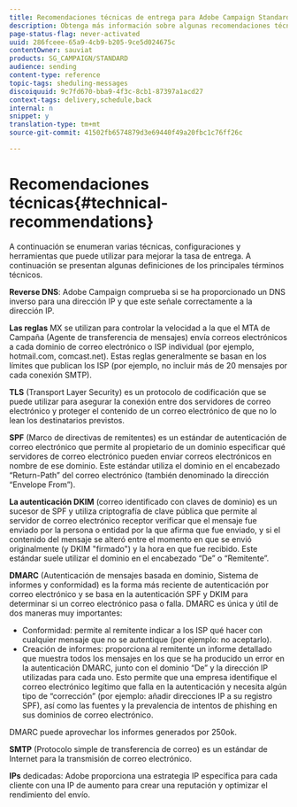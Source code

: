 ```yaml
---
title: Recomendaciones técnicas de entrega para Adobe Campaign Standard
description: Obtenga más información sobre algunas recomendaciones técnicas para mejorar la entrega con Adobe Campaign Standard.
page-status-flag: never-activated
uuid: 286fceee-65a9-4cb9-b205-9ce5d024675c
contentOwner: sauviat
products: SG_CAMPAIGN/STANDARD
audience: sending
content-type: reference
topic-tags: sheduling-messages
discoiquuid: 9c7fd670-bba9-4f3c-8cb1-87397a1acd27
context-tags: delivery,schedule,back
internal: n
snippet: y
translation-type: tm+mt
source-git-commit: 41502fb6574879d3e69440f49a20fbc1c76ff26c

---
```



# Recomendaciones técnicas{#technical-recommendations}

A continuación se enumeran varias técnicas, configuraciones y herramientas que puede utilizar para mejorar la tasa de entrega. A continuación se presentan algunas definiciones de los principales términos técnicos.

**Reverse DNS**: Adobe Campaign comprueba si se ha proporcionado un DNS inverso para una dirección IP y que este señale correctamente a la dirección IP.

**Las reglas** MX se utilizan para controlar la velocidad a la que el MTA de Campaña (Agente de transferencia de mensajes) envía correos electrónicos a cada dominio de correo electrónico o ISP individual (por ejemplo, hotmail.com, comcast.net). Estas reglas generalmente se basan en los límites que publican los ISP (por ejemplo, no incluir más de 20 mensajes por cada conexión SMTP).

**TLS** (Transport Layer Security) es un protocolo de codificación que se puede utilizar para asegurar la conexión entre dos servidores de correo electrónico y proteger el contenido de un correo electrónico de que no lo lean los destinatarios previstos.

**SPF** (Marco de directivas de remitentes) es un estándar de autenticación de correo electrónico que permite al propietario de un dominio especificar qué servidores de correo electrónico pueden enviar correos electrónicos en nombre de ese dominio. Este estándar utiliza el dominio en el encabezado “Return-Path” del correo electrónico (también denominado la dirección “Envelope From”).

**La autenticación DKIM** (correo identificado con claves de dominio) es un sucesor de SPF y utiliza criptografía de clave pública que permite al servidor de correo electrónico receptor verificar que el mensaje fue enviado por la persona o entidad por la que afirma que fue enviado, y si el contenido del mensaje se alteró entre el momento en que se envió originalmente (y DKIM &quot;firmado&quot;) y la hora en que fue recibido. Este estándar suele utilizar el dominio en el encabezado “De” o “Remitente”. 

**DMARC** (Autenticación de mensajes basada en dominio, Sistema de informes y conformidad) es la forma más reciente de autenticación por correo electrónico y se basa en la autenticación SPF y DKIM para determinar si un correo electrónico pasa o falla. DMARC es única y útil de dos maneras muy importantes:
* Conformidad: permite al remitente indicar a los ISP qué hacer con cualquier mensaje que no se autentique (por ejemplo: no aceptarlo).
* Creación de informes: proporciona al remitente un informe detallado que muestra todos los mensajes en los que se ha producido un error en la autenticación DMARC, junto con el dominio “De” y la dirección IP utilizadas para cada uno. Esto permite que una empresa identifique el correo electrónico legítimo que falla en la autenticación y necesita algún tipo de “corrección” (por ejemplo: añadir direcciones IP a su registro SPF), así como las fuentes y la prevalencia de intentos de phishing en sus dominios de correo electrónico.

DMARC puede aprovechar los informes generados por 250ok.

**SMTP** (Protocolo simple de transferencia de correo) es un estándar de Internet para la transmisión de correo electrónico.

**IPs** dedicadas: Adobe proporciona una estrategia IP específica para cada cliente con una IP de aumento para crear una reputación y optimizar el rendimiento del envío.
